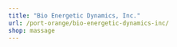 ```yaml
---
title: "Bio Energetic Dynamics, Inc."
url: /port-orange/bio-energetic-dynamics-inc/
shop: massage
---
```

